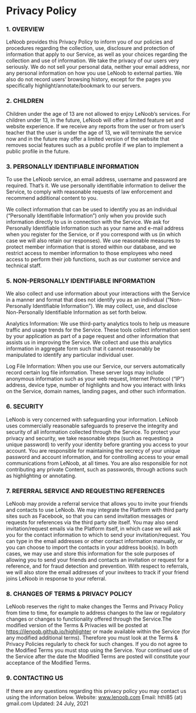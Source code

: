 # Privacy Policy

### 1. OVERVIEW

LeNoob provides this Privacy Policy to inform you of our policies and procedures regarding the collection, use, disclosure and protection of information that apply to our Service, as well as your choices regarding the collection and use of information. We take the privacy of our users very seriously. We do not sell your personal data, neither your email address, nor any personal information on how you use LeNoob to external parties. We also do not record users’ browsing history, except for the pages you specifically highlight/annotate/bookmark to our servers.

### 2. CHILDREN

Children under the age of 13 are not allowed to enjoy LeNoob’s services. For children under 13, in the future, LeNoob will offer a limited feature set and website experience. If we receive any reports from the user or from user’s teacher that the user is under the age of 13, we will terminate the service now and in the future may offer a limited version of the website that removes social features such as a public profile if we plan to implement a public profile in the future.

### 3. PERSONALLY IDENTIFIABLE INFORMATION

To use the LeNoob service, an email address, username and password are required. That’s it. We use personally identifiable information to deliver the Service, to comply with reasonable requests of law enforcement and recommend additional content to you.

We collect information that can be used to identify you as an individual (“Personally Identifiable Information”) only when you provide such information directly to us in connection with the Service. We ask for Personally Identifiable Information such as your name and e-mail address when you register for the Service, or if you correspond with us (in which case we will also retain our responses). We use reasonable measures to protect member information that is stored within our database, and we restrict access to member information to those employees who need access to perform their job functions, such as our customer service and technical staff.

### 5. NON-PERSONALLY IDENTIFIABLE INFORMATION

We also collect and use information about your interactions with the Service in a manner and format that does not identify you as an individual (“Non-Personally Identifiable Information”). We may collect, use, and disclose Non-Personally Identifiable Information as set forth below.

Analytics Information: We use third-party analytics tools to help us measure traffic and usage trends for the Service. These tools collect information sent by your application as part of a page request and other information that assists us in improving the Service. We collect and use this analytics information in aggregate form such that it cannot reasonably be manipulated to identify any particular individual user.

Log File Information: When you use our Service, our servers automatically record certain log file information. These server logs may include anonymous information such as your web request, Internet Protocol (“IP”) address, device type, number of highlights and how you interact with links on the Service, domain names, landing pages, and other such information.

### 6. SECURITY

LeNoob is very concerned with safeguarding your information. LeNoob uses commercially reasonable safeguards to preserve the integrity and security of all information collected through the Service. To protect your privacy and security, we take reasonable steps (such as requesting a unique password) to verify your identity before granting you access to your account. You are responsible for maintaining the secrecy of your unique password and account information, and for controlling access to your email communications from LeNoob, at all times. You are also responsible for not contributing any private Content, such as passwords, through actions such as highlighting or annotating.

### 7. REFERRAL SERVICE AND REQUESTING REFERENCES

LeNoob may provide a referral service that allows you to invite your friends and contacts to use LeNoob. We may integrate the Platform with third party sites such as Facebook, so that you can send invitation messages or requests for references via the third party site itself. You may also send invitation/request emails via the Platform itself, in which case we will ask you for the contact information to which to send your invitation/request. You can type in the email addresses or other contact information manually, or you can choose to import the contacts in your address book(s). In both cases, we may use and store this information for the sole purposes of allowing you to send your friends and contacts an invitation or request for a reference, and for fraud detection and prevention. With respect to referrals, we will also store the email addresses of your invitees to track if your friend joins LeNoob in response to your referral.

### 8. CHANGES OF TERMS & PRIVACY POLICY

LeNoob reserves the right to make changes the Terms and Privacy Policy from time to time, for example to address changes to the law or regulatory changes or changes to functionality offered through the Service.The modified version of the Terms & Privacies will be posted at https://ilenoob.github.io/highlighter or made available within the Service (for any modified additional terms). Therefore you must look at the Terms & Privacy Policies regularly to check for such changes. If you do not agree to the Modified Terms you must stop using the Service. Your continued use of the Service after the date the Modified Terms are posted will constitute your acceptance of the Modified Terms.

### 9. CONTACTING US

If there are any questions regarding this privacy policy you may contact us using the information below.
Website: www.lenoob.com
Email: hthl85 (at) gmail.com
Updated: 24 July, 2021
